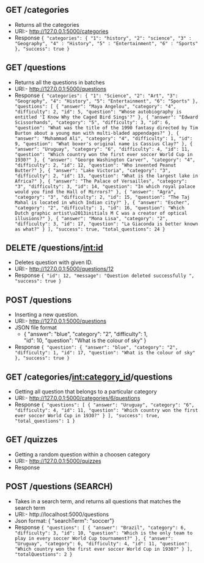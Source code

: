 ## GET /categories
  * Returns all the categories
  * URI:- http://127.0.0.1:5000/categories
  * Response
      ` {
      "categories": {
          "1": "history",
          "2": "science",
          "3" : "Geography",
          "4" : "History",
          "5" : "Entertainment",
          "6" : "Sports"
          },
      "success": true
          } `

## GET /questions
 * Returns all the questions in batches
 * URI:- http://127.0.0.1:5000/questions
 * Response 
    `{
        "categories": {
            "1": "Science",
            "2": "Art",
            "3": "Geography",
            "4": "History",
            "5": "Entertainment",
            "6": "Sports"
        },
        "questions": [
            {
            "answer": "Maya Angelou",
            "category": "4",
            "difficulty": 2,
            "id": 5,
            "question": "Whose autobiography is entitled 'I Know Why the Caged Bird Sings'?"
            },
            {
            "answer": "Edward Scissorhands",
            "category": "5",
            "difficulty": 3,
            "id": 6,
            "question": "What was the title of the 1990 fantasy directed by Tim Burton about a young man with multi-bladed appendages?"
            },
            {
            "answer": "Muhammad Ali",
            "category": "4",
            "difficulty": 1,
            "id": 9,
            "question": "What boxer's original name is Cassius Clay?"
            },
            {
            "answer": "Uruguay",
            "category": "6",
            "difficulty": 4,
            "id": 11,
            "question": "Which country won the first ever soccer World Cup in 1930?"
            },
            {
            "answer": "George Washington Carver",
            "category": "4",
            "difficulty": 2,
            "id": 12,
            "question": "Who invented Peanut Butter?"
            },
            {
            "answer": "Lake Victoria",
            "category": "3",
            "difficulty": 2,
            "id": 13,
            "question": "What is the largest lake in Africa?"
            },
            {
            "answer": "The Palace of Versailles",
            "category": "3",
            "difficulty": 3,
            "id": 14,
            "question": "In which royal palace would you find the Hall of Mirrors?"
            },
            {
            "answer": "Agra",
            "category": "3",
            "difficulty": 2,
            "id": 15,
            "question": "The Taj Mahal is located in which Indian city?"
            },
            {
            "answer": "Escher",
            "category": "2",
            "difficulty": 1,
            "id": 16,
            "question": "Which Dutch graphic artist\u2013initials M C was a creator of optical illusions?"
            },
            {
            "answer": "Mona Lisa",
            "category": "2",
            "difficulty": 3,
            "id": 17,
            "question": "La Giaconda is better known as what?"
            }
        ],
        "success": true,
        "total_questions": 24
      }`


## DELETE /questions/<int:id>
  * Deletes question with given ID.
  * URI:- http://127.0.0.1:5000/questions/12
  * Response
      ` {
              "id": 12,
              "message": "Question deleted successfully ",
              "success": true
          } `
## POST /questions
  * Inserting a new question.
  * URI:- http://127.0.0.1:5000/questions
  * JSON file format
      * {
          "answer": "blue",
          "category": "2",
          "difficulty": 1,    
          "id": 10,
          "question": "What is the colour of sky"
          }
  * Response
      ` {
          "question": {
              "answer": "blue",
              "category": "2",
              "difficulty": 1,
              "id": 17,
              "question": "What is the colour of sky"
                      },
          "success": true
       } `

## GET /categories/<int:category_id>/questions
  * Getting all question that belongs to a particular category
  * URI:- http://127.0.0.1:5000/categories/6/questions
  * Response
    ` {
    "questions": [
        {
        "answer": "Uruguay",
        "category": "6",
        "difficulty": 4,
        "id": 11,
        "question": "Which country won the first ever soccer World Cup in 1930?"
        }
    ],
    "success": true,
    "total_questions": 1
    } `

## GET /quizzes
  * Getting a random question within a choosen category
  * URI:- http://127.0.0.1:5000/quizzes
  * Response

## POST /questions  (SEARCH)
   * Takes in a search term, and returns all questions that matches the search term
   * URI:- http://localhost:5000/questions
   * Json format: 
     { "searchTerm": "soccer"}
   * Response 
     ` {
        "questions": [
            {
            "answer": "Brazil",
            "category": 6,
            "difficulty": 3,
            "id": 10,
            "question": "Which is the only team to play in every soccer World Cup tournament?"
            },
            {
            "answer": "Uruguay",
            "category": 6,
            "difficulty": 4,
            "id": 11,
            "question": "Which country won the first ever soccer World Cup in 1930?"
            }
        ],
        "totalQuestions": 2
        } `